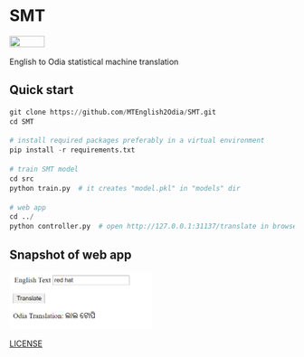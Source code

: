 # SMT

<img src="https://media.giphy.com/media/fx0d2fVfODxkFFfmll/giphy.gif" width="35%" height="35%"/>

English to Odia statistical machine translation

## Quick start
```python
git clone https://github.com/MTEnglish2Odia/SMT.git
cd SMT

# install required packages preferably in a virtual environment
pip install -r requirements.txt

# train SMT model
cd src
python train.py  # it creates "model.pkl" in "models" dir

# web app
cd ../
python controller.py  # open http://127.0.0.1:31137/translate in browser
```

## Snapshot of web app
<img src="/snapshot.png" width="50%" height="50%"/>


[LICENSE](https://github.com/MTEnglish2Odia/SMT/blob/master/LICENSE)
